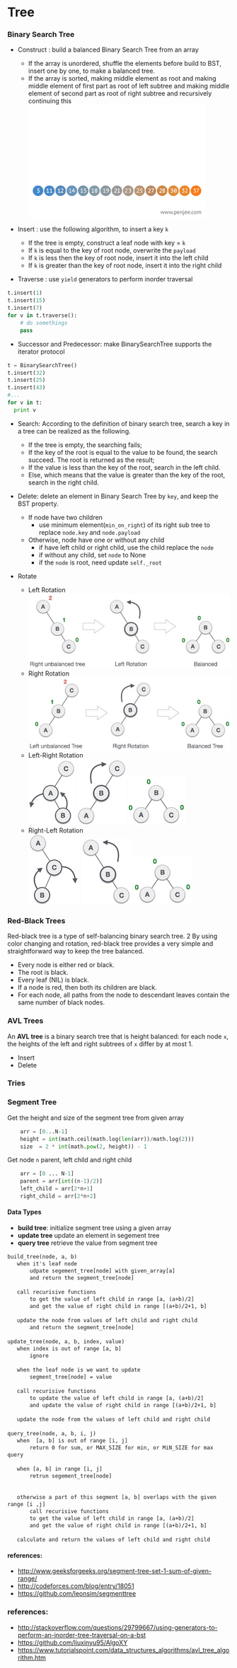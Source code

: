 # Tree


### Binary Search Tree

  * Construct : build a balanced Binary Search Tree from an array
    - If the array is unordered, shuffle the elements before build to BST, insert one by one, to make a balanced tree.
    - If the array is sorted, making middle element as root and making middle element of first part as root of left subtree and making middle element of second part as root of right subtree and recursively continuing this
![    ](../../resources/optimal-binary-search-tree-from-sorted-array.gif)



  * Insert : use the following algorithm, to insert a key `k`
    - If the tree is empty, construct a leaf node with key = `k`
    - If `k` is equal to the key of root node, overwrite the `payload`
    - If `k` is less then the key of root node, insert it into the left child
    - If `k` is greater than the key of root node, insert it into the right child


  * Traverse : use `yield` generators to perform inorder traversal
  ```python
  t.insert(1)
  t.insert(15)
  t.insert(7)
  for v in t.traverse():
      # do somethings
      pass
  ```
  * Successor and Predecessor: make BinarySearchTree supports the iterator protocol
  ```python
  t = BinarySearchTree()
  t.insert(32)
  t.insert(25)
  t.insert(43)
  #...
  for v in t:
    print v
  ```
  * Search: According to the definition of binary search tree, search a key in a tree can be realized as the following.
    - If the tree is empty, the searching fails;
    - If the key of the root is equal to the value to be found, the search succeed. The root is returned as the result;
    - If the value is less than the key of the root, search in the left child.
    - Else, which means that the value is greater than the key of the root, search in the right child.


  * Delete: delete an element in Binary Search Tree by `key`, and  keep the BST property.
    - If node have two children
      - use minimum element(`min_on_right`) of its right sub tree to replace `node.key` and `node.payload`
    - Otherwise, node have one or without any child
      - if have left child or right child, use the child replace the `node`
      - if without any child, set `node` to None
      - if the `node` is root, need update `self._root`

  * Rotate
    - Left Rotation  
    ![      ](../../resources/avl_left_rotation.jpg)
    - Right Rotation  
    ![      ](../../resources/avl_right_rotation.jpg)
    - Left-Right Rotation  
    ![      ](../../resources/subtree_left_rotation.jpg) ![      ](../../resources/right_rotation.jpg) ![      ](../../resources/balanced_avl_tree.jpg)
    - Right-Left Rotation  
    ![      ](../../resources/subtree_right_rotation.jpg) ![      ](../../resources/left_rotation.jpg) ![      ](../../resources/balanced_avl_tree.jpg)


### Red-Black Trees
Red-black tree is a type of self-balancing binary search tree. 2 By using color changing and rotation, red-black tree provides a very simple and straightforward way to keep the tree balanced.
  * Every node is either red or black.
  * The root is black.
  * Every leaf (NIL) is black.
  * If a node is red, then both its children are black.
  * For each node, all paths from the node to descendant leaves contain the same number of black nodes.

### AVL Trees
An **AVL tree** is a binary search tree that is height balanced: for each node `x`, the heights of the left and right subtrees of `x` differ by at most 1.
  * Insert
  * Delete

### Tries

### Segment Tree

Get the height and size of the segment tree from given array
```python
    arr = [0...N-1]
    height = int(math.ceil(math.log(len(arr))/math.log(2)))
    size  = 2 * int(math.pow(2, height)) - 1
```
Get node `n` parent, left child and right child
```python
    arr = [0 ... N-1]
    parent = arr[int((n-1)/2)]
    left_child = arr[2*n+1]
    right_child = arr[2*n+2]
```
#### Data Types
  * **build tree**: initialize segment tree using a given array
  * **update tree** update an element in segement tree
  * **query tree**  retrieve the value from segment tree


 ```
 build_tree(node, a, b)
    when it's leaf node
        udpate segement_tree[node] with given_array[a]
        and return the segment_tree[node]

    call recurisive functions
        to get the value of left child in range [a, (a+b)/2]
        and get the value of right child in range [(a+b)/2+1, b]

    update the node from values of left child and right child
        and return the segment_tree[node]

update_tree(node, a, b, index, value)
    when index is out of range [a, b]
        ignore

    when the leaf node is we want to update
        segment_tree[node] = value

    call recurisive functions
        to update the value of left child in range [a, (a+b)/2]
        and update the value of right child in range [(a+b)/2+1, b]

    update the node from the values of left child and right child

query_tree(node, a, b, i, j)
    when  [a, b] is out of range [i, j]
        return 0 for sum, or MAX_SIZE for min, or MiN_SIZE for max query

    when [a, b] in range [i, j]
        retrun segement_tree[node]


    otherwise a part of this segment [a, b] overlaps with the given range [i ,j]
        call recurisive functions
        to get the value of left child in range [a, (a+b)/2]
        and get the value of right child in range [(a+b)/2+1, b]

    calculate and return the values of left child and right child
 ```

#### references:
  * http://www.geeksforgeeks.org/segment-tree-set-1-sum-of-given-range/
  * http://codeforces.com/blog/entry/18051
  * https://github.com/leonsim/segmenttree

### references:
  * http://stackoverflow.com/questions/29799667/using-generators-to-perform-an-inorder-tree-traversal-on-a-bst
  * https://github.com/liuxinyu95/AlgoXY
  * https://www.tutorialspoint.com/data_structures_algorithms/avl_tree_algorithm.htm
